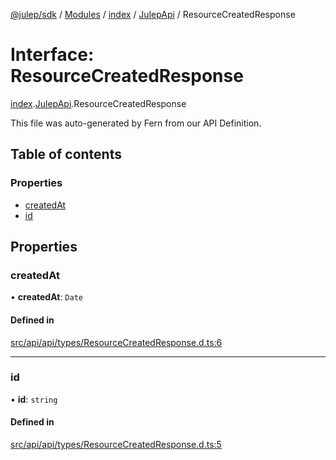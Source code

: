 [@julep/sdk](../README.md) / [Modules](../modules.md) / [index](../modules/index.md) / [JulepApi](../modules/index.JulepApi.md) / ResourceCreatedResponse

# Interface: ResourceCreatedResponse

[index](../modules/index.md).[JulepApi](../modules/index.JulepApi.md).ResourceCreatedResponse

This file was auto-generated by Fern from our API Definition.

## Table of contents

### Properties

- [createdAt](index.JulepApi.ResourceCreatedResponse.md#createdat)
- [id](index.JulepApi.ResourceCreatedResponse.md#id)

## Properties

### createdAt

• **createdAt**: `Date`

#### Defined in

[src/api/api/types/ResourceCreatedResponse.d.ts:6](https://github.com/julep-ai/samantha-dev/blob/4200383/sdks/js/src/api/api/types/ResourceCreatedResponse.d.ts#L6)

___

### id

• **id**: `string`

#### Defined in

[src/api/api/types/ResourceCreatedResponse.d.ts:5](https://github.com/julep-ai/samantha-dev/blob/4200383/sdks/js/src/api/api/types/ResourceCreatedResponse.d.ts#L5)
